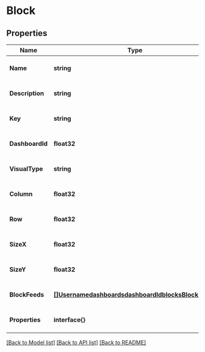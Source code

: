 # Block

## Properties
Name | Type | Description | Notes
------------ | ------------- | ------------- | -------------
**Name** | **string** |  | [optional] [default to null]
**Description** | **string** |  | [optional] [default to null]
**Key** | **string** |  | [optional] [default to null]
**DashboardId** | **float32** |  | [optional] [default to null]
**VisualType** | **string** |  | [optional] [default to null]
**Column** | **float32** |  | [optional] [default to null]
**Row** | **float32** |  | [optional] [default to null]
**SizeX** | **float32** |  | [optional] [default to null]
**SizeY** | **float32** |  | [optional] [default to null]
**BlockFeeds** | [**[]UsernamedashboardsdashboardIdblocksBlockFeeds**](usernamedashboardsdashboard_idblocks_block_feeds.md) |  | [optional] [default to null]
**Properties** | **interface{}** |  | [optional] [default to null]

[[Back to Model list]](../README.md#documentation-for-models) [[Back to API list]](../README.md#documentation-for-api-endpoints) [[Back to README]](../README.md)


